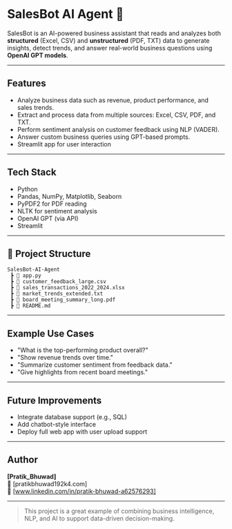 
# SalesBot AI Agent 🤖

SalesBot is an AI-powered business assistant that reads and analyzes both **structured** (Excel, CSV) and **unstructured** (PDF, TXT) data to generate insights, detect trends, and answer real-world business questions using **OpenAI GPT models**.

---

##  Features

-  Analyze business data such as revenue, product performance, and sales trends.
-  Extract and process data from multiple sources: Excel, CSV, PDF, and TXT.
-  Perform sentiment analysis on customer feedback using NLP (VADER).
-  Answer custom business queries using GPT-based prompts.
-  Streamlit app for user interaction

---

##  Tech Stack

- Python
- Pandas, NumPy, Matplotlib, Seaborn
- PyPDF2 for PDF reading
- NLTK for sentiment analysis
- OpenAI GPT (via API)
- Streamlit 

---

## 📂 Project Structure

```
SalesBot-AI-Agent
 ┣ 📄 app.py
 ┣ 📄 customer_feedback_large.csv
 ┣ 📄 sales_transactions_2022_2024.xlsx
 ┣ 📄 market_trends_extended.txt
 ┣ 📄 board_meeting_summary_long.pdf
 ┣ 📄 README.md
```

---

##  Example Use Cases

- "What is the top-performing product overall?"
- "Show revenue trends over time."
- "Summarize customer sentiment from feedback data."
- "Give highlights from recent board meetings."

---

##  Future Improvements

- Integrate database support (e.g., SQL)
- Add chatbot-style interface
- Deploy full web app with user upload support

---

##  Author

**[Pratik_Bhuwad]**  
📧 [pratikbhuwad192k4.com]  
🔗 [www.linkedin.com/in/pratik-bhuwad-a62576293]

---

> This project is a great example of combining business intelligence, NLP, and AI to support data-driven decision-making.

